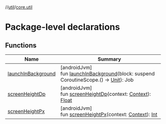 //[util](../../index.md)/[core.util](index.md)

# Package-level declarations

## Functions

| Name | Summary |
|---|---|
| [launchInBackground](launch-in-background.md) | [androidJvm]<br>fun [launchInBackground](launch-in-background.md)(block: suspend CoroutineScope.() -&gt; [Unit](https://kotlinlang.org/api/latest/jvm/stdlib/kotlin/-unit/index.html)): Job |
| [screenHeightDp](screen-height-dp.md) | [androidJvm]<br>fun [screenHeightDp](screen-height-dp.md)(context: [Context](https://developer.android.com/reference/kotlin/android/content/Context.html)): [Float](https://kotlinlang.org/api/latest/jvm/stdlib/kotlin/-float/index.html) |
| [screenHeightPx](screen-height-px.md) | [androidJvm]<br>fun [screenHeightPx](screen-height-px.md)(context: [Context](https://developer.android.com/reference/kotlin/android/content/Context.html)): [Int](https://kotlinlang.org/api/latest/jvm/stdlib/kotlin/-int/index.html) |

